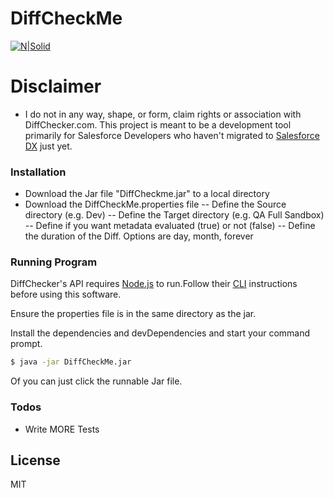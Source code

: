 # DiffCheckMe

[![N|Solid](https://www.diffchecker.com/static/images/logo.png)](https://diffchecker.com/)

# Disclaimer
  - I do not in any way, shape, or form, claim rights or association with DiffChecker.com. This project is meant to be a development tool primarily for Salesforce Developers who haven't migrated to [Salesforce DX] just yet.


### Installation
  - Download the Jar file "DiffCheckme.jar" to a local directory
  - Download the DiffCheckMe.properties file
  -- Define the Source directory (e.g. Dev)
  -- Define the Target directory (e.g. QA Full Sandbox)
  -- Define if you want metadata evaluated (true) or not (false)
  -- Define the duration of the Diff. Options are day, month, forever

### Running Program

DiffChecker's API requires [Node.js](https://nodejs.org/) to run.Follow their [CLI] instructions before using this software.

Ensure the properties file is in the same directory as the jar.

Install the dependencies and devDependencies and start your command prompt.

```sh
$ java -jar DiffCheckMe.jar
```

Of you can just click the runnable Jar file.

### Todos

 - Write MORE Tests

License
----

MIT

   [CLI]: <https://www.diffchecker.com/cli>
   [Salesforce DX]: <https://developer.salesforce.com/platform/dx>
